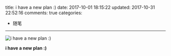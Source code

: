 title: i have a new plan :)
date: 2017-10-01 18:15:22
updated: 2017-10-31 22:52:16
comments: true
categories: 
 - 随笔
----------

![i have a new plan :)](http://oih7sazbd.bkt.clouddn.com/v2-0f7b17469e80131a257069946fd40481_hd.jpg)
<!-- more -->
**i have a new plan :)**

